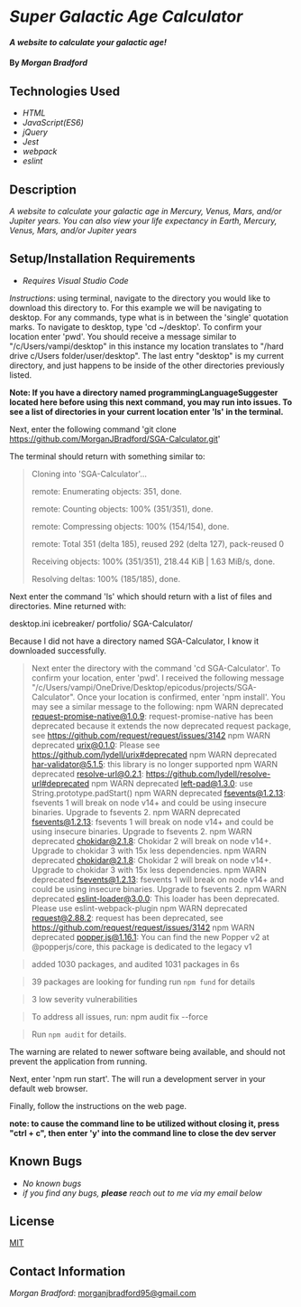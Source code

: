 # _Super Galactic Age Calculator_

#### _A website to calculate your galactic age!_

#### By _**Morgan Bradford**_

## Technologies Used

* _HTML_
* _JavaScript(ES6)_
* _jQuery_
* _Jest_
* _webpack_
* _eslint_

## Description

_A website to calculate your galactic age in Mercury, Venus, Mars, and/or Jupiter years. You can also view your life expectancy in Earth, Mercury, Venus, Mars, and/or Jupiter years_

## Setup/Installation Requirements

* _Requires Visual Studio Code_

_Instructions_: using terminal, navigate to the directory you would like to download this directory to. For this example we will be navigating to desktop. For any commands, type what is in between the 'single' quotation marks. To navigate to desktop, type 'cd ~/desktop'. To confirm your location enter 'pwd'. You should receive a message similar to "/c/Users/vampi/desktop" in this instance my location translates to "/hard drive c/Users folder/user/desktop". The last entry "desktop" is my current directory, and just happens to be inside of the other directories previously listed.

**Note: If you have a directory named programmingLanguageSuggester located here before using this next command, you may run into issues. To see a list of directories in your current location enter 'ls' in the terminal.**

Next, enter the following command 'git clone https://github.com/MorganJBradford/SGA-Calculator.git'

The terminal should return with something similar to:

> Cloning into 'SGA-Calculator'...
>
> remote: Enumerating objects: 351, done.
>
> remote: Counting objects: 100% (351/351), done.
>
> remote: Compressing objects: 100% (154/154), done.
>
> remote: Total 351 (delta 185), reused 292 (delta 127), pack-reused 0
>
> Receiving objects: 100% (351/351), 218.44 KiB | 1.63 MiB/s, done.
>
> Resolving deltas: 100% (185/185), done.


Next enter the command 'ls' which should return with a list of files and directories. Mine returned with:

desktop.ini icebreaker/ portfolio/ SGA-Calculator/

Because I did not have a directory named SGA-Calculator, I know it downloaded successfully.

> Next enter the directory with the command 'cd SGA-Calculator'. To confirm your location, enter 'pwd'. I received the following message "/c/Users/vampi/OneDrive/Desktop/epicodus/projects/SGA-Calculator". Once your location is confirmed, enter 'npm install'. You may see a similar message to the following: npm WARN deprecated request-promise-native@1.0.9: request-promise-native has been deprecated because it extends the now deprecated request package, see https://github.com/request/request/issues/3142
> npm WARN deprecated urix@0.1.0: Please see https://github.com/lydell/urix#deprecated
> npm WARN deprecated har-validator@5.1.5: this library is no longer supported
> npm WARN deprecated resolve-url@0.2.1: https://github.com/lydell/resolve-url#deprecated
> npm WARN deprecated left-pad@1.3.0: use String.prototype.padStart()
> npm WARN deprecated fsevents@1.2.13: fsevents 1 will break on node v14+ and could be using insecure binaries. Upgrade to fsevents 2.
> npm WARN deprecated fsevents@1.2.13: fsevents 1 will break on node v14+ and could be using insecure binaries. Upgrade to fsevents 2.
> npm WARN deprecated chokidar@2.1.8: Chokidar 2 will break on node v14+. Upgrade to chokidar 3 with 15x less dependencies.
> npm WARN deprecated chokidar@2.1.8: Chokidar 2 will break on node v14+. Upgrade to chokidar 3 with 15x less dependencies.
> npm WARN deprecated fsevents@1.2.13: fsevents 1 will break on node v14+ and could be using insecure binaries. Upgrade to fsevents 2.
> npm WARN deprecated eslint-loader@3.0.0: This loader has been deprecated. Please use eslint-webpack-plugin
> npm WARN deprecated request@2.88.2: request has been deprecated, see https://github.com/request/request/issues/3142
> npm WARN deprecated popper.js@1.16.1: You can find the new Popper v2 at @popperjs/core, this package is dedicated to the legacy v1

> added 1030 packages, and audited 1031 packages in 6s

> 39 packages are looking for funding
>  run `npm fund` for details

> 3 low severity vulnerabilities

> To address all issues, run:
>  npm audit fix --force

> Run `npm audit` for details.

The warning are related to newer software being available, and should not prevent the application from running.

Next, enter 'npm run start'. The will run a development server in your default web browser.

Finally, follow the instructions on the web page.

**note: to cause the command line to be utilized without closing it, press "ctrl + c", then enter 'y' into the command line to close the dev server**

## Known Bugs

* _No known bugs_
* _if you find any bugs, **please** reach out to me via my email below_

## License

[MIT](LICENSE.txt)

## Contact Information

_Morgan Bradford_: morganjbradford95@gmail.com